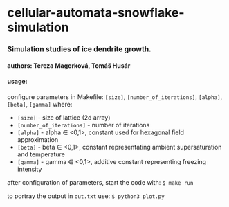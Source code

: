 # cellular-automata-snowflake-simulation
### Simulation studies of ice dendrite growth.

#### authors: Tereza Magerková, Tomáš Husár

#### usage:

configure parameters in Makefile: `[size]`, `[number_of_iterations]`, `[alpha]`, `[beta]`, `[gamma]` where:
- `[size]` - size of lattice (2d array)
- `[number_of_iterations]` - number of iterations
- `[alpha]` - alpha ∈ <0,1>, constant used for hexagonal field approximation
- `[beta]` - beta ∈ <0,1>, constant representating ambient supersaturation and temperature
- `[gamma]` - gamma ∈ <0,1>, additive constant representing freezing intensity

after configuration of parameters, start the code with:
`$ make run`

to portray the output in `out.txt` use:
`$ python3 plot.py`
